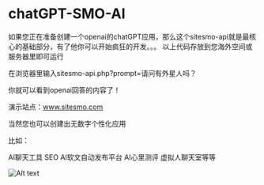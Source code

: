 # chatGPT-SMO-AI
如果您正在准备创建一个openai的chatGPT应用，那么这个sitesmo-api就是最核心的基础部分，有了他你可以开始疯狂的开发。。。
以上代码存放到您海外空间或服务器里即可运行

在浏览器里输入sitesmo-api.php?prompt=请问有外星人吗？

你就可以看到openai回答的内容了！

演示站点：www.sitesmo.com

当然您也可以创建出无数字个性化应用

比如：

AI聊天工具
SEO AI软文自动发布平台
AI心里测评
虚拟人聊天室等等


![Alt text]([/sitesmo/chatGPT-SMO-AI/blob/main/01.png] "平台效果")
